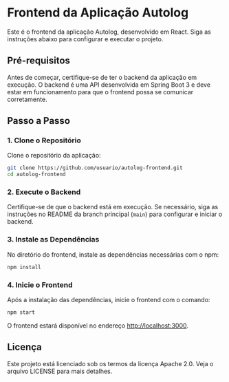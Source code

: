 # Frontend da Aplicação Autolog

Este é o frontend da aplicação Autolog, desenvolvido em React. Siga as instruções abaixo para configurar e executar o projeto.

## Pré-requisitos

Antes de começar, certifique-se de ter o backend da aplicação em execução. O backend é uma API desenvolvida em Spring Boot 3 e deve estar em funcionamento para que o frontend possa se comunicar corretamente.

## Passo a Passo

### 1. Clone o Repositório

Clone o repositório da aplicação:

```bash
git clone https://github.com/usuario/autolog-frontend.git
cd autolog-frontend
```

### 2. Execute o Backend

Certifique-se de que o backend está em execução. Se necessário, siga as instruções no README da branch principal (`main`) para configurar e iniciar o backend.

### 3. Instale as Dependências

No diretório do frontend, instale as dependências necessárias com o npm:

```bash
npm install
```

### 4. Inicie o Frontend

Após a instalação das dependências, inicie o frontend com o comando:

```bash
npm start
```

O frontend estará disponível no endereço [http://localhost:3000](http://localhost:3000).


## Licença

Este projeto está licenciado sob os termos da licença Apache 2.0. Veja o arquivo LICENSE para mais detalhes.

